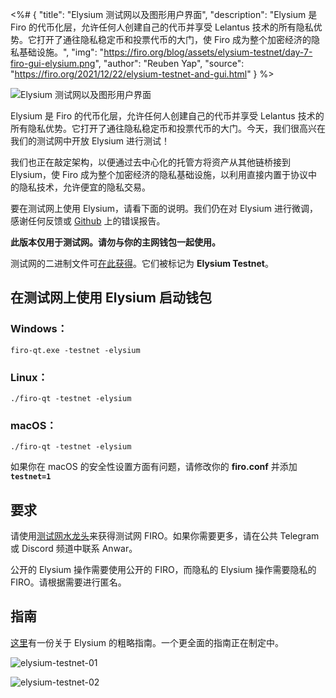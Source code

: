 <%# {
  "title": "Elysium 测试网以及图形用户界面",
  "description": "Elysium 是 Firo 的代币化层，允许任何人创建自己的代币并享受 Lelantus 技术的所有隐私优势。它打开了通往隐私稳定币和投票代币的大门，使 Firo 成为整个加密经济的隐私基础设施。",
  "img": "https://firo.org/blog/assets/elysium-testnet/day-7-firo-gui-elysium.png",
  "author": "Reuben Yap",
  "source": "https://firo.org/2021/12/22/elysium-testnet-and-gui.html"
} %>

![Elysium 测试网以及图形用户界面](https://firo.org/blog/assets/elysium-testnet/day-7-firo-gui-elysium.png#size=8000x4000)

Elysium 是 Firo 的代币化层，允许任何人创建自己的代币并享受 Lelantus 技术的所有隐私优势。它打开了通往隐私稳定币和投票代币的大门。今天，我们很高兴在我们的测试网中开放 Elysium 进行测试！

我们也正在敲定架构，以便通过去中心化的托管方将资产从其他链桥接到 Elysium，使 Firo 成为整个加密经济的隐私基础设施，以利用直接内置于协议中的隐私技术，允许便宜的隐私交易。

要在测试网上使用 Elysium，请看下面的说明。我们仍在对 Elysium 进行微调，感谢任何反馈或 [Github](https://github.com/firoorg/firo/issues) 上的错误报告。

**此版本仅用于测试网。请勿与你的主网钱包一起使用。**

测试网的二进制文件可[在此获得](https://github.com/firoorg/firo/releases)。它们被标记为 **Elysium Testnet**。

## 在测试网上使用 Elysium 启动钱包

### Windows：

```
firo-qt.exe -testnet -elysium
```

### Linux：

```
./firo-qt -testnet -elysium
```

### macOS：

```
./firo-qt -testnet -elysium
```

如果你在 macOS 的安全性设置方面有问题，请修改你的 **firo.conf** 并添加 **`testnet=1`**

## 要求

请使用[测试网水龙头](https://testexplorer.firo.org/faucet)来获得测试网 FIRO。如果你需要更多，请在公共 Telegram 或 Discord 频道中联系 Anwar。

公开的 Elysium 操作需要使用公开的 FIRO，而隐私的 Elysium 操作需要隐私的 FIRO。请根据需要进行匿名。

## 指南

[这里](https://gist.github.com/sproxet/a39e152fdbc4e7d552d09bdbba881ad5)有一份关于 Elysium 的粗略指南。一个更全面的指南正在制定中。

![elysium-testnet-01](https://firo.org/blog/assets/elysium-testnet/elysium-testnet-01.png)

![elysium-testnet-02](https://firo.org/blog/assets/elysium-testnet/elysium-testnet-02.png)
